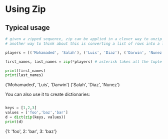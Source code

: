 # Using Zip

## Typical usage

```python
# given a zipped sequence, zip can be applied in a clever way to unzip the sequence.
# another way to think about this is converting a list of rows into a list of columns.

players = [('Mohamaded', 'Salah'), ('Luis', 'Diaz'), ('Darwin', 'Nunez')]

first_names, last_names = zip(*players) # asterisk takes all the tuple values

print(first_names)
print(last_names)
```

('Mohamaded', 'Luis', 'Darwin')
('Salah', 'Diaz', 'Nunez')

You can also use it to create dictionaries:

```python

keys = [1,2,3]
values = ['foo','baz','bar']
d = dict(zip(keys, values))
print(d)
```

{1: 'foo', 2: 'bar', 3: 'baz'}
